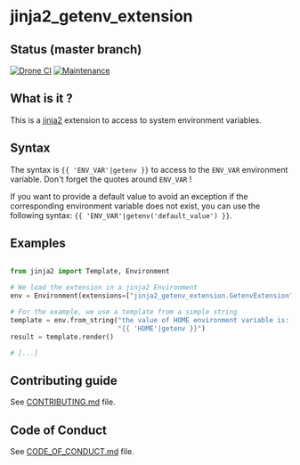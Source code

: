 # jinja2_getenv_extension

[//]: # (automatically generated from https://github.com/metwork-framework/resources/blob/master/cookiecutter/_%7B%7Bcookiecutter.repo%7D%7D/README.md)

## Status (master branch)
[![Drone CI](http://metwork-framework.org:8000/api/badges/metwork-framework/jinja2_getenv_extension/status.svg)](http://metwork-framework.org:8000/metwork-framework/jinja2_getenv_extension)
[![Maintenance](https://github.com/metwork-framework/resources/blob/master/badges/maintained.svg)]()

## What is it ?

This is a [jinja2](http://jinja.pocoo.org/) extension to access to system
environment variables.

## Syntax

The syntax is `{{ 'ENV_VAR'|getenv }}` to access to the `ENV_VAR` environment
variable. Don't forget the quotes around `ENV_VAR` !

If you want to provide a default value to avoid an exception if the corresponding
environment variable does not exist, you can use the following syntax:
`{{ 'ENV_VAR'|getenv('default_value') }}`.

## Examples

```python

from jinja2 import Template, Environment

# We load the extension in a jinja2 Environment
env = Environment(extensions=["jinja2_getenv_extension.GetenvExtension"])

# For the example, we use a template from a simple string
template = env.from_string("the value of HOME environment variable is: "
                           "{{ 'HOME'|getenv }}")
result = template.render()

# [...]
```




## Contributing guide

See [CONTRIBUTING.md](CONTRIBUTING.md) file.



## Code of Conduct

See [CODE_OF_CONDUCT.md](CODE_OF_CONDUCT.md) file.


